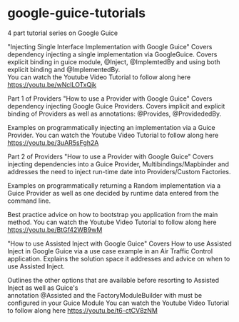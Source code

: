 # google-guice-tutorials
4 part tutorial series on Google Guice

"Injecting Single Interface Implementation with Google Guice" Covers dependency injecting a single implementation 
via GoogleGuice. Covers explicit binding in guice module, @Inject, @ImplemtedBy and using both explicit 
binding and @ImplementedBy.  
You can watch the Youtube Video Tutorial to follow along here https://youtu.be/wNclLOTxQjk

Part 1 of Providers  "How to use a Provider with Google Guice" Covers dependency injecting Google Guice Providers.
Covers implicit and explicit binding of Providers as well as annotations: @Provides, @ProvidededBy.

Examples on  programmatically injecting an implementation via a Guice Provider. 
You can watch the Youtube Video Tutorial to follow along here https://youtu.be/3uAR5sFgh2A

Part 2 of Providers "How to use a Provider with Google Guice" Covers injecting dependencies into a Guice Provider, 
Multibindings/Mapbinder and addresses the need to inject run-time date into Providers/Custom Factories.

Examples on programmatically returning a Random implementation via a Guice Provider as well as one decided 
by runtime data entered from the command line.

Best practice advice on how to bootstrap you application from the main method.
You can watch the Youtube Video Tutorial to follow along here https://youtu.be/BtGf42WB9wM

"How to use Assisted Inject with Google Guice" Covers How to use Assisted Inject in Google Guice via a use case 
example in an Air Traffic Control application. Explains the solution space it addresses and advice on when 
to use Assisted Inject.

Outlines the other options that are available before resorting to Assisted Inject as well as Guice's  
annotation @Assisted and the FactoryModuleBuilder with must be configured in your Guice Module
You can watch the Youtube Video Tutorial to follow along here https://youtu.be/t6-ctCV8zNM

